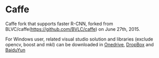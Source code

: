 # Caffe

Caffe fork that supports faster R-CNN, forked from BLVC/caffe(https://github.com/BVLC/caffe) on June 27th, 2015.

For Windows user, related visual studio solution and libraries (exclude opencv, boost and mkl) can be downloaded in [Onedrive](https://onedrive.live.com/download?resid=4006CBB8476FF777!17218&authkey=!AOqDbPj7Idd4O4w&ithint=file%2czip), [DropBox](https://www.dropbox.com/s/mqw7b7qqx0dojkb/caffe_library.zip?dl=0) and [BaiduYun](http://pan.baidu.com/s/1gdzvhJH)
